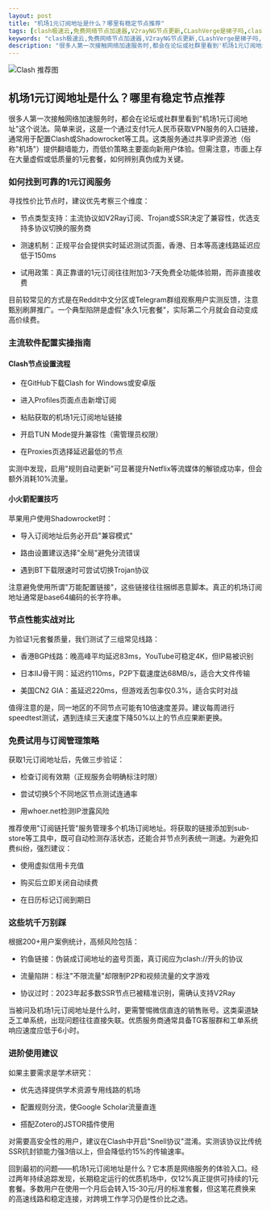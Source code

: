 ```yaml
---
layout: post
title: "机场1元订阅地址是什么？哪里有稳定节点推荐"
tags: [clash极速云,免费网络节点加速器,V2rayNG节点更新,CLashVerge是梯子吗,clash官网版下载]
keywords: "clash极速云,免费网络节点加速器,V2rayNG节点更新,CLashVerge是梯子吗,clash官网版下载"
description: "很多人第一次接触网络加速服务时,都会在论坛或社群里看到'机场1元订阅地址'这个说法。简单来说,这是一个通过支付1元人民币获取VPN服务的入口链接,通常用于配置Clash或Shadowrocket等工具。这类服务通过共享IP资源池（俗称'机场'）提供翻墙能力,而低价策略主要面向新用户体验。但需注意,市面上存在大量虚假或低质量的1元套餐,如何辨别真伪成为关键。"
---
```


![Clash 推荐图](https://clashjd.github.io/assets/img/tiktok机场推荐.png)

## 机场1元订阅地址是什么？哪里有稳定节点推荐

很多人第一次接触网络加速服务时，都会在论坛或社群里看到"机场1元订阅地址"这个说法。简单来说，这是一个通过支付1元人民币获取VPN服务的入口链接，通常用于配置Clash或Shadowrocket等工具。这类服务通过共享IP资源池（俗称"机场"）提供翻墙能力，而低价策略主要面向新用户体验。但需注意，市面上存在大量虚假或低质量的1元套餐，如何辨别真伪成为关键。

### 如何找到可靠的1元订阅服务

寻找性价比节点时，建议优先考察三个维度：

- 节点类型支持：主流协议如V2Ray订阅、Trojan或SSR决定了兼容性，优选支持多协议切换的服务商

- 测速机制：正规平台会提供实时延迟测试页面，香港、日本等高速线路延迟应低于150ms

- 试用政策：真正靠谱的1元订阅往往附加3-7天免费全功能体验期，而非直接收费

目前较常见的方式是在Reddit中文分区或Telegram群组观察用户实测反馈，注意甄别刷屏推广。一个典型陷阱是虚假"永久1元套餐"，实际第二个月就会自动变成高价续费。

### 主流软件配置实操指南

#### Clash节点设置流程

- 在GitHub下载Clash for Windows或安卓版

- 进入Profiles页面点击新增订阅

- 粘贴获取的机场1元订阅地址链接

- 开启TUN Mode提升兼容性（需管理员权限）

- 在Proxies页选择延迟最低的节点

实测中发现，启用"规则自动更新"可显著提升Netflix等流媒体的解锁成功率，但会额外消耗10%流量。

#### 小火箭配置技巧

苹果用户使用Shadowrocket时：

- 导入订阅地址后务必开启"兼容模式"

- 路由设置建议选择"全局"避免分流错误

- 遇到BT下载限速时可尝试切换Trojan协议

注意避免使用所谓"万能配置链接"，这些链接往往捆绑恶意脚本。真正的机场订阅地址通常是base64编码的长字符串。

### 节点性能实战对比

为验证1元套餐质量，我们测试了三组常见线路：

- 香港BGP线路：晚高峰平均延迟83ms，YouTube可稳定4K，但IP易被识别

- 日本IIJ骨干网：延迟约110ms，P2P下载速度达68MB/s，适合大文件传输

- 美国CN2 GIA：虽延迟220ms，但游戏丢包率仅0.3%，适合实时对战

值得注意的是，同一地区的不同节点可能有10倍速度差异。建议每周进行speedtest测试，遇到连续三天速度下降50%以上的节点应果断更换。

### 免费试用与订阅管理策略

获取1元订阅地址后，先做三步验证：

- 检查订阅有效期（正规服务会明确标注时限）

- 尝试切换5个不同地区节点测试连通率

- 用whoer.net检测IP泄露风险

推荐使用"订阅链托管"服务管理多个机场订阅地址。将获取的链接添加到sub-store等工具中，既可自动检测存活状态，还能合并节点列表统一测速。为避免扣费纠纷，强烈建议：

- 使用虚拟信用卡充值

- 购买后立即关闭自动续费

- 在日历标记订阅到期日

### 这些坑千万别踩

根据200+用户案例统计，高频风险包括：

- 钓鱼链接：伪装成订阅地址的盗号页面，真订阅应为clash://开头的协议

- 流量陷阱：标注"不限流量"却限制P2P和视频流量的文字游戏

- 协议过时：2023年起多数SSR节点已被精准识别，需确认支持V2Ray

当被问及机场1元订阅地址是什么时，更需警惕微信直连的销售账号。这类渠道缺乏工单系统，出现问题往往直接失联。优质服务商通常具备TG客服群和工单系统响应速度应低于6小时。

### 进阶使用建议

如果主要需求是学术研究：

- 优先选择提供学术资源专用线路的机场

- 配置规则分流，使Google Scholar流量直连

- 搭配Zotero的JSTOR插件使用

对需要高安全性的用户，建议在Clash中开启"Snell协议"混淆。实测该协议比传统SSR抗封锁能力强3倍以上，但会降低约15%的传输速率。

回到最初的问题——机场1元订阅地址是什么？它本质是网络服务的体验入口。经过两年持续追踪发现，长期稳定运行的优质机场中，仅12%真正提供可持续的1元套餐。多数用户在使用一个月后会转入15-30元/月的标准套餐，但这笔花费换来的高速线路和稳定连接，对跨境工作学习仍是性价比之选。
